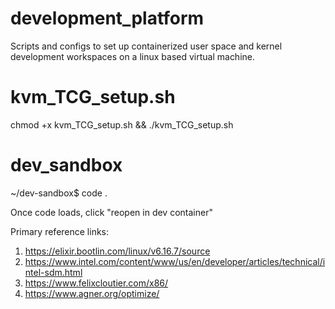 # development_platform
Scripts and configs to set up containerized user space and kernel development workspaces on a linux based virtual machine.

# kvm_TCG_setup.sh
chmod +x kvm_TCG_setup.sh && ./kvm_TCG_setup.sh

# dev_sandbox
~/dev-sandbox$ code .

Once code loads, click "reopen in dev container"


Primary reference links:
1. https://elixir.bootlin.com/linux/v6.16.7/source
2. https://www.intel.com/content/www/us/en/developer/articles/technical/intel-sdm.html
3. https://www.felixcloutier.com/x86/
4. https://www.agner.org/optimize/
